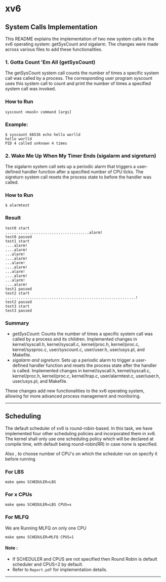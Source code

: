 # xv6

## System Calls Implementation

This README explains the implementation of two new system calls in the xv6 operating system: getSysCount and sigalarm. The changes were made across various files to add these functionalities.

### 1. Gotta Count 'Em All (getSysCount)

The getSysCount system call counts the number of times a specific system call was called by a process. The corresponding user program syscount uses this system call to count and print the number of times a specified system call was invoked.

### How to Run
```
syscount <mask> command [args]
```
### Example:
```
$ syscount 66536 echo hello worlld
hello worlld
PID 4 called unknown 4 times
```

### 2. Wake Me Up When My Timer Ends (sigalarm and sigreturn)

The sigalarm system call sets up a periodic alarm that triggers a user-defined handler function after a specified number of CPU ticks. The sigreturn system call resets the process state to before the handler was called.


### How to Run
```
$ alarmtest
```
### Result 
```
test0 start
......................................alarm!
test0 passed
test1 start
....alarm!
....alarm!
...alarm!
....alarm!
...alarm!
....alarm!
...alarm!
....alarm!
...alarm!
....alarm!
test1 passed
test2 start
...........................................................!
test2 passed
test3 start
test3 passed
```
### Summary

- *getSysCount*: Counts the number of times a specific system call was called by a process and its children. Implemented changes in kernel/syscall.h, kernel/syscall.c, kernel/proc.h, kernel/proc.c, kernel/sysproc.c, user/syscount.c, user/user.h, user/usys.pl, and Makefile.
- *sigalarm and sigreturn*: Sets up a periodic alarm to trigger a user-defined handler function and resets the process state after the handler is called. Implemented changes in kernel/syscall.h, kernel/syscall.c, kernel/proc.h, kernel/proc.c, kernel/trap.c, user/alarmtest.c, user/user.h, user/usys.pl, and Makefile.

These changes add new functionalities to the xv6 operating system, allowing for more advanced process management and monitoring.

---
## Scheduling
The default scheduler of xv6 is round-robin-based. In this task, we have implemented four other scheduling policies and incorporated them in xv6. The kernel shall only use one scheduling policy which will be declared at compile time, with default being round-robin(RR) in case none is specified.

Also , to choose number of CPU's on which the scheduler run on specify it before running

### For LBS
```
make qemu SCHEDULER=LBS
```
### For x CPUs
```
make qemu SCHEDULER=LBS CPUS=x
```
### For MLFQ
We are Running MLFQ on only one CPU
```
make qemu SCHEDULER=MLFQ CPUS=1
```
#### Note :  
* If SCHEDULER and CPUS are not specified  then Round Robin is default scheduler and CPUS=2  by default.
* Refer to ```Report.pdf``` for implementation details.

---




